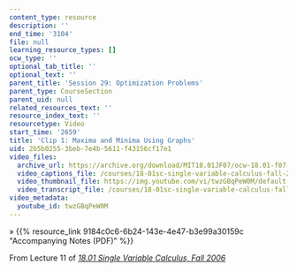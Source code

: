 ```yaml
---
content_type: resource
description: ''
end_time: '3104'
file: null
learning_resource_types: []
ocw_type: ''
optional_tab_title: ''
optional_text: ''
parent_title: 'Session 29: Optimization Problems'
parent_type: CourseSection
parent_uid: null
related_resources_text: ''
resource_index_text: ''
resourcetype: Video
start_time: '2659'
title: 'Clip 1: Maxima and Minima Using Graphs'
uid: 2b5b0255-3beb-7e4b-5611-f43156cf17e1
video_files:
  archive_url: https://archive.org/download/MIT18.01JF07/ocw-18.01-f07-lec11_300k.mp4
  video_captions_file: /courses/18-01sc-single-variable-calculus-fall-2010/c4fb9e4bb45c58739a0526d15ff8fb4f_twzGBqPeW0M.vtt
  video_thumbnail_file: https://img.youtube.com/vi/twzGBqPeW0M/default.jpg
  video_transcript_file: /courses/18-01sc-single-variable-calculus-fall-2010/f3347ce88f2ef8d4b53e1def3672839d_twzGBqPeW0M.pdf
video_metadata:
  youtube_id: twzGBqPeW0M
---
```


» {{% resource_link 9184c0c6-6b24-143e-4e47-b3e99a30159c "Accompanying Notes (PDF)" %}}

From Lecture 11 of [_18.01 Single Variable Calculus, Fall 2006_](/courses/18-01-single-variable-calculus-fall-2006/video_galleries/video-lectures)

